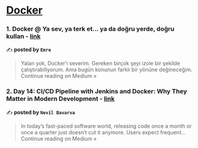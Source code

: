 
<h1><a href=https://medium.com/tag/docker/recommended target="_blank" rel="noopener noreferrer">Docker</a></h1>
<h3>1. Docker @ Ya sev, ya terk et… ya da doğru yerde, doğru kullan  - <a href="https://medium.com/@ezdemir/docker-ya-sev-ya-terk-et-ya-da-do%C4%9Fru-yerde-do%C4%9Fru-kullan-17800f801a16?source=rss------docker-5" target="_blank" rel="noopener noreferrer">link</a></h3>

✍️ **posted by `Emre`**

<blockquote>Yalan yok, Docker’ı severim. Gereken birçok şeyi izole bir şekilde çalıştırabiliyorum. Ama bugün konunun farklı bir yönüne değineceğim.
Continue reading on Medium »</blockquote>

<h3>2. Day 14: CI/CD Pipeline with Jenkins and Docker: Why They Matter in Modern Development - <a href="https://medium.com/@nevilpatel05317/day-14-ci-cd-pipeline-with-jenkins-and-docker-why-they-matter-in-modern-development-bcfb1e517f9e?source=rss------docker-5" target="_blank" rel="noopener noreferrer">link</a></h3>

✍️ **posted by `Nevil Bavarva`**

<blockquote>In today’s fast-paced software world, releasing code once a month or once a quarter just doesn’t cut it anymore. Users expect frequent…
Continue reading on Medium »</blockquote>

